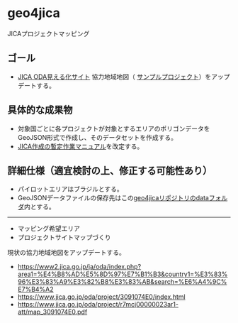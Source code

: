 # geo4jica
JICAプロジェクトマッピング

## ゴール
* [JICA ODA見える化サイト](https://www2.jica.go.jp/ja/oda/) 協力地域地図（ [サンプルプロジェクト](https://www.jica.go.jp/oda/project/1600562/index.html)）をアップデートする。

## 具体的な成果物
* 対象国ごとに各プロジェクトが対象とするエリアのポリゴンデータをGeoJSON形式で作成し、そのデータセットを作成する。
* [JICA作成の暫定作業マニュアル](https://docs.google.com/document/d/1IkWbN1zVZufevhi8MU5UnLaO_LydhtGutbitOwCtm3Y/edit)を改定する。

## 詳細仕様（適宜検討の上、修正する可能性あり）
* パイロットエリアはブラジルとする。
* GeoJSONデータファイルの保存先はこの[geo4jicaリポジトリのdataフォルダ](https://github.com/furuhashilab/geo4jica/tree/master/data)内とする。


---


* マッピング希望エリア
* プロジェクトサイトマップづくり

現状の協力地域地図をアップデートする。
   * https://www2.jica.go.jp/ja/oda/index.php?area1=%E4%B8%AD%E5%8D%97%E7%B1%B3&country1=%E3%83%96%E3%83%A9%E3%82%B8%E3%83%AB&search=%E6%A4%9C%E7%B4%A2
   * https://www.jica.go.jp/oda/project/3091074E0/index.html
   * https://www.jica.go.jp/oda/project/r7mcj00000023ar1-att/map_3091074E0.pdf
